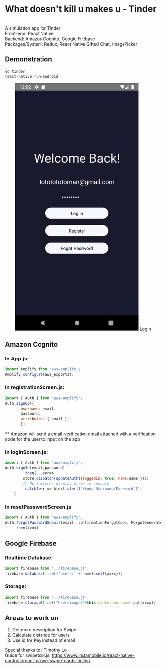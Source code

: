 # What doesn't kill u makes u - Tinder
<br>A simulation app for Tinder
<br>Front-end: React Native
<br>Backend: Amazon Cognito, Google Firebase
<br>Packages/System: Redux, React Native Gifted Chat, ImagePicker


## Demonstration
```
cd tinder
react-native run-android
```

<p align="center">
<img src='https://github.com/issacto/mytinder/blob/master/LoginScreen.png' width="400">
Login
</p>


## Amazon Cognito
### In App.js:
```javascript
import Amplify from 'aws-amplify';
Amplify.configure(aws_exports);
```
### In registrationScreen.js:
```javascript
import { Auth } from 'aws-amplify';
Auth.signUp({
       username: email,
       password,
       attributes: { email },
       })
```
** Amazon will send a email-verification email attached with a verification code for the user to input on the app


### In loginScreen.js:
```javascript
import { Auth } from 'aws-amplify';
Auth.signIn(email,password)
        .then(  user=>   
        store.dispatch(updateAuth({loggedin: true, name:name })))
        // On failure, display error in console
        .catch(err => Alert.alert("Wrong Username/Password"));
    }
```
### In resetPasswordScreen.js
```javascript
import { Auth } from 'aws-amplify';
Auth.forgotPasswordSubmit(email, confirmationForgotCode, ForgotGeneratedPassword)
    .then(xxxx)
```

## Google Firebase
### Realtime Database:
```javascript
import firebase from '../firebase.js';
firebase.database().ref('users/' + name).set({xxxx});
```


### Storage:

```javascript
import firebase from '../firebase.js';
firebase.storage().ref("Usersimage/"+this.state.username).put(xxxx);
```




## Areas to work on 
1. Get more description for Swipe
2. Calculate distance for users
3. Use id for Key instead of email



Special thanks to : Timothy Lo
<br>Guide for swipetool.js: https://www.instamobile.io/react-native-controls/react-native-swipe-cards-tinder/
